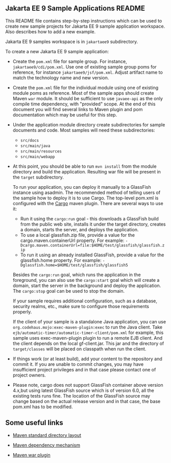 [//]: # " Copyright (c) 2020 Oracle and/or its affiliates. All rights reserved. "
[//]: # "  "
[//]: # " This program and the accompanying materials are made available under the "
[//]: # " terms of the Eclipse Public License v. 2.0, which is available at "
[//]: # " http://www.eclipse.org/legal/epl-2.0. "
[//]: # "  "
[//]: # " This Source Code may also be made available under the following Secondary "
[//]: # " Licenses when the conditions for such availability set forth in the "
[//]: # " Eclipse Public License v. 2.0 are satisfied: GNU General Public License, "
[//]: # " version 2 with the GNU Classpath Exception, which is available at "
[//]: # " https://www.gnu.org/software/classpath/license.html. "
[//]: # "  "
[//]: # " SPDX-License-Identifier: EPL-2.0 OR GPL-2.0 WITH Classpath-exception-2.0 "

## Jakarta EE 9 Sample Applications README

This README file contains step-by-step instructions which can be used to create new sample projects for Jakarta EE 9 sample application workspace. Also describes how to add a new example.


Jakarta EE 9 samples workspace is in `jakartaee9` subdirectory.

To create a new Jakarta EE 9 sample application:

* Create the `pom.xml` file for sample group. For instance, `jakartaee9/cdi/pom.xml`. Use one of existing sample group poms for reference, for instance `jakartaee9/jsf/pom.xml`. Adjust artifact name to match the technology name and new version.

* Create the `pom.xml` file for the individual module using one of existing module poms as reference. Most of the sample apps should create Maven `war` module. It should be sufficient to use `javaee-api` as the only compile time dependency, with "provided" scope. At the end of this document you will find several links to Maven plugin and pom documentation which may be useful for this step.

* Under the application module directory create subdirectories for sample documents and code. Most samples will need these subdirectories:
 	+ `src/docs`
 	+ `src/main/java`
 	+ `src/main/resources`
 	+ `src/main/webapp`

* At this point, you should be able to run `mvn install` from the module directory and build the application. Resulting war file will be present in the `target` subdirectory.

	To run your application, you can deploy it manually to a GlassFish instance using asadmin. The recommended method of telling users of the sample how to deploy it is to use Cargo. The top-level pom.xml is configured with the [Cargo](http://cargo.codehaus.org/) maven plugin. There are several ways to use it:

	+ Run it using the `cargo:run` goal - this downloads a GlassFish build from the public web site, installs it under the target directory, creates a domain, starts the server, and deploys the application.
	+ To use a local glassfish.zip file, provide a value for the cargo.maven.containerUrl property. For example: `-Dcargo.maven.containerUrl=file:$HOME/test/glassfish/glassfish.zip`
	+ To run it using an already installed GlassFish, provide a value for the glassfish.home property. For example: `-Dglassfish.home=$HOME/test/glassfish/glassfish5`

	Besides the `cargo:run` goal, which runs the application in the foreground, you can also use the `cargo:start` goal which will create a domain, start the server in the background and deploy the application. The `cargo:stop` goal can be used to stop the domain.

	If your sample requires additional configuration, such as a database, security realms, etc., make sure to configure those requirements properly. 

	If the client of your sample is a standalone Java application, you can use `org.codehaus.mojo:exec-maven-plugin:exec` to run the Java client. Take `ejb/automatic-timer/automatic-timer-client/pom.xml` for example, this sample uses exec-maven-plugin plugin to run a remote EJB client. And the client depends on the local gf-client.jar. This jar and the directory of `target/classes` will be placed on classpath when run the client.

* If things work (or at least build), add your content to the repository and commit it. If you are unable to commit changes, you may have insufficient project privileges and in that case please contact one of project owners.

* Please note, cargo does not support GlassFish container above version 4.x,but using latest GlassFish source which is of version 6.0, all the existing tests runs fine. The location of the GlassFish source may change based on the actual release version and in that case, the base pom.xml has to be modified.


## Some useful links

* [Maven standard directory layout](http://maven.apache.org/guides/introduction/introduction-to-the-standard-directory-layout.html)

* [Maven dependency mechanism](http://maven.apache.org/guides/introduction/introduction-to-dependency-mechanism.html)

* [Maven war plugin](http://maven.apache.org/plugins/maven-war-plugin/)

